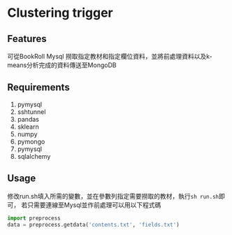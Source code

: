 # Clustering trigger
## Features
可從BookRoll Mysql 撈取指定教材和指定欄位資料，並將前處理資料以及k-means分析完成的資料傳送至MongoDB
## Requirements
1. pymysql
2. sshtunnel
3. pandas
4. sklearn
5. numpy
6. pymongo
7. pymysql
8. sqlalchemy
## Usage
修改run.sh填入所需的變數，並在參數列指定需要撈取的教材，執行`sh run.sh`即可，
若只需要連線至Mysql並作前處理可以用以下程式碼
```python
import preprocess
data = preprocess.getdata('contents.txt', 'fields.txt')
```
